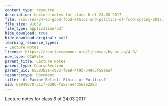 ```yaml
---
content_type: resource
description: Lecture notes for class 6 of 24.03 2017
file: /courses/24-03-good-food-ethics-and-politics-of-food-spring-2017/6e049070311f0286fa52ee4d562e220d_MIT24_03S17_lec06.pdf
file_size: 91039
file_type: application/pdf
hide_download: true
hide_download_original: null
learning_resource_types:
- Lecture Notes
license: https://creativecommons.org/licenses/by-nc-sa/4.0/
ocw_type: OCWFile
parent_title: Lecture Notes
parent_type: CourseSection
parent_uid: 65383b2e-c923-f9e8-4f9b-349d5f58eaaf
resourcetype: Document
title: '6: Famine Relief: Ethics or Politics?'
uid: 6e049070-311f-0286-fa52-ee4d562e220d
---
```

Lecture notes for class 6 of 24.03 2017